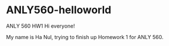 # ANLY560-helloworld
ANLY 560 HW1
Hi everyone!

My name is Ha Nul, trying to finish up Homework 1 for ANLY 560.
